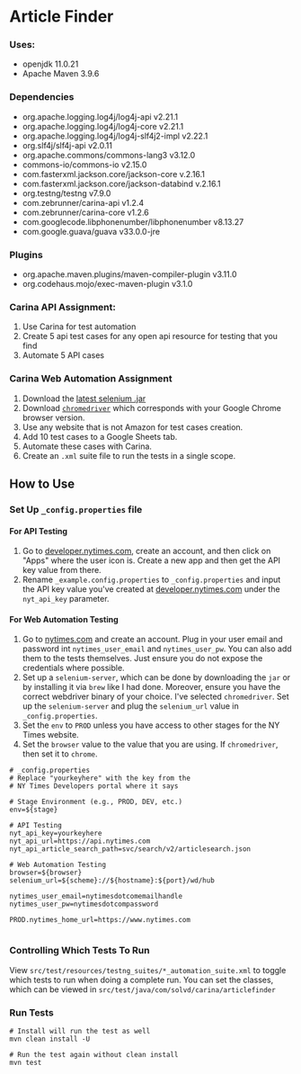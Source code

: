 # Article Finder

### Uses:

- openjdk 11.0.21
- Apache Maven 3.9.6

### Dependencies

- org.apache.logging.log4j/log4j-api v2.21.1
- org.apache.logging.log4j/log4j-core v2.21.1
- org.apache.logging.log4j/log4j-slf4j2-impl v2.22.1
- org.slf4j/slf4j-api v2.0.11
- org.apache.commons/commons-lang3 v3.12.0
- commons-io/commons-io v2.15.0
- com.fasterxml.jackson.core/jackson-core v.2.16.1
- com.fasterxml.jackson.core/jackson-databind v.2.16.1
- org.testng/testng v7.9.0
- com.zebrunner/carina-api v1.2.4
- com.zebrunner/carina-core v1.2.6
- com.googlecode.libphonenumber/libphonenumber v8.13.27
- com.google.guava/guava v33.0.0-jre

### Plugins

- org.apache.maven.plugins/maven-compiler-plugin v3.11.0
- org.codehaus.mojo/exec-maven-plugin v3.1.0

### Carina API Assignment:

1. Use Carina for test automation
2. Create 5 api test cases for any open api resource for testing that you find
3. Automate 5 API cases

### Carina Web Automation Assignment

1. Download the [latest selenium .jar](https://github.com/SeleniumHQ/selenium/releases/download)
2. Download [`chromedriver`](https://chromedriver.chromium.org/downloads) which corresponds with
   your Google Chrome browser version.
3. Use any website that is not Amazon for test cases creation.
4. Add 10 test cases to a Google Sheets tab.
5. Automate these cases with Carina.
6. Create an `.xml` suite file to run the tests in a single scope.

## How to Use

### Set Up `_config.properties` file

#### For API Testing

1. Go to [developer.nytimes.com](developer.nytimes.com), create an account, and then click on "Apps"
   where the user icon is. Create a new app and then get the API key value from there.
2. Rename `_example.config.properties` to `_config.properties` and input the API key value you've
   created
   at [developer.nytimes.com](developer.nytimes.com) under the `nyt_api_key` parameter.

#### For Web Automation Testing

1. Go to [nytimes.com](https://nytimes.com) and create an account. Plug in your user email and
   password int `nytimes_user_email` and `nytimes_user_pw`. You can also add them to the tests
   themselves. Just ensure you do not expose the credentials where possible.
2. Set up a `selenium-server`, which can be done by downloading the `jar` or by installing it
   via `brew` like I had done. Moreover, ensure you have the correct webdriver binary of your
   choice. I've selected `chromedriver`. Set up the `selenium-server` and plug the `selenium_url`
   value in  `_config.properties`.
3. Set the `env` to `PROD` unless you have access to other stages for the NY Times website.
4. Set the `browser` value to the value that you are using. If `chromedriver`, then set it
   to `chrome`.

```text
# _config.properties
# Replace "yourkeyhere" with the key from the 
# NY Times Developers portal where it says 

# Stage Environment (e.g., PROD, DEV, etc.)
env=${stage}

# API Testing
nyt_api_key=yourkeyhere
nyt_api_url=https://api.nytimes.com
nyt_api_article_search_path=svc/search/v2/articlesearch.json

# Web Automation Testing
browser=${browser}
selenium_url=${scheme}://${hostname}:${port}/wd/hub

nytimes_user_email=nytimesdotcomemailhandle
nytimes_user_pw=nytimesdotcompassword

PROD.nytimes_home_url=https://www.nytimes.com


```

### Controlling Which Tests To Run

View `src/test/resources/testng_suites/*_automation_suite.xml` to toggle which tests to run when
doing a complete run. You can set the classes, which can be viewed
in `src/test/java/com/solvd/carina/articlefinder`

### Run Tests

```shell
# Install will run the test as well
mvn clean install -U

# Run the test again without clean install
mvn test
```
